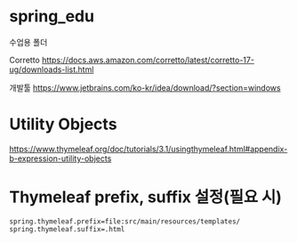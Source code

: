# spring_edu
수업용 폴더

Corretto
https://docs.aws.amazon.com/corretto/latest/corretto-17-ug/downloads-list.html

개발툴
https://www.jetbrains.com/ko-kr/idea/download/?section=windows

# Utility Objects
https://www.thymeleaf.org/doc/tutorials/3.1/usingthymeleaf.html#appendix-b-expression-utility-objects

# Thymeleaf prefix, suffix 설정(필요 시)
```
spring.thymeleaf.prefix=file:src/main/resources/templates/
spring.thymeleaf.suffix=.html
```

